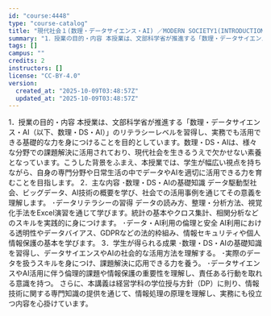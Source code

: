 ```yaml
---
id: "course:4448"
type: "course-catalog"
title: "現代社会１(数理・データサイエンス・AI) ／MODERN SOCIETY1(INTRODUCTION TO DATA SCIENCE (LITERACY LEVEL))"
summary: "1．授業の目的・内容 本授業は、文部科学省が推進する「数理・データサイエンス・AI（以下、数理・DS・AI）」のリテラシーレベルを習得し、実務でも活用できる基礎的な力を身につけることを目的としています。数理・DS・AIは、様々な分野での課題…"
tags: []
campus: ""
credits: 2
instructors: []
license: "CC-BY-4.0"
version:
  created_at: "2025-10-09T03:48:57Z"
  updated_at: "2025-10-09T03:48:57Z"
---
```

1．授業の目的・内容 本授業は、文部科学省が推進する「数理・データサイエンス・AI（以下、数理・DS・AI）」のリテラシーレベルを習得し、実務でも活用できる基礎的な力を身につけることを目的としています。数理・DS・AIは、様々な分野での課題解決に活用されており、現代社会を生きるうえで欠かせない素養となっています。こうした背景をふまえ、本授業では、学生が幅広い視点を持ちながら、自身の専門分野や日常生活の中でデータやAIを適切に活用できる力を育むことを目指します。 2．主な内容 ･数理・DS・AIの基礎知識 データ駆動型社会、ビッグデータ、AI技術の概要を学び、社会での活用事例を通じてその意義を理解します。 ･データリテラシーの習得 データの読み方、整理・分析方法、視覚化手法をExcel演習を通じて学びます。統計の基本やクロス集計、相関分析などのスキルを実践的に身につけます。 ･データ・AI利用の倫理と安全 AI利用における透明性やデータバイアス、GDPRなどの法的枠組み、情報セキュリティや個人情報保護の基本を学びます。 3．学生が得られる成果 ･数理・DS・AIの基礎知識を習得し、データサイエンスやAIの社会的な活用方法を理解する。 ･実際のデータを扱うスキルを身につけ、課題解決に応用できる力を養う。 ･データサイエンスやAI活用に伴う倫理的課題や情報保護の重要性を理解し、責任ある行動を取れる意識を持つ。 さらに、本講義は経営学科の学位授与方針（DP）に則り、情報技術に関する専門知識の提供を通じて、情報処理の原理を理解し、実務にも役立つ内容を心掛けています。
